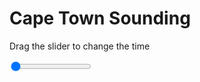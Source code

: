<h1>Cape Town Sounding</h1>
<p>Drag the slider to change the time</p>

<div class="slidecontainer">
<input oninput='setImage(this)' class="slider" type="range" min="0" max="9" value="0" step="1" />
<img id='img'/>
</div>

<script>
var img = document.getElementById('img');
var img_array = ['/assets/images/skwt/skd_cpt_wrfout_d01_2020-05-19_12:00:00.png',
'/assets/images/skwt/skd_cpt_wrfout_d01_2020-05-19_18:00:00.png',
'/assets/images/skwt/skd_cpt_wrfout_d01_2020-05-20_00:00:00.png',
'/assets/images/skwt/skd_cpt_wrfout_d01_2020-05-20_06:00:00.png',
'/assets/images/skwt/skd_cpt_wrfout_d01_2020-05-20_12:00:00.png',
'/assets/images/skwt/skd_cpt_wrfout_d01_2020-05-20_18:00:00.png',
'/assets/images/skwt/skd_cpt_wrfout_d01_2020-05-21_00:00:00.png',
'/assets/images/skwt/skd_cpt_wrfout_d01_2020-05-21_06:00:00.png',
'/assets/images/skwt/skd_cpt_wrfout_d01_2020-05-21_12:00:00.png',];
function setImage(obj)
{
        var value = obj.value;
        img.src = img_array[value];

}
</script>
